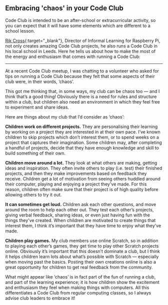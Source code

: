 
## Embracing 'chaos' in your Code Club

Code Club is intended to be an after-school or extracurricular activity, so you can expect that it will have some elements which are different to a school lesson.

[Rik Cross](https://www.futurelearn.com/profiles/4572112){:target="_blank"}, Director of Informal Learning for Raspberry Pi, not only creates amazing Code Club projects, he also runs a Code Club in his local school in Leeds. Here he tells us about how to make the most of the energy and enthusiasm that comes with running a Code Club:

* * *

At a recent Code Club meetup, I was chatting to a volunteer who asked for tips on running a Code Club because they felt that some aspects of their club were, in their words, ‘chaos’.

This got me thinking that, in some ways, my club can be chaos too — and I think that’s a good thing! Obviously there is a need for rules and structure within a club, but children also need an environment in which they feel free to experiment and share ideas.

Here are things about my club that I’d consider as ‘chaos’:

**Children work on different projects.** They are personalising their learning by working on a project they are interested in at their own pace. I’ve known children to skip projects which don’t interest them, or to spend weeks on a project that captures their imagination. Some children may, after completing a handful of projects, decide that they have enough knowledge and skill to build something of their own.

**Children move around a lot.** They look at what others are making, getting ideas and inspiration. They often invite others to play (i.e. test) their finished projects, and then they make improvements based on feedback they receive. Children get a lot of motivation from seeing others huddled around their computer, playing and enjoying a project they've made. For this reason, children often make sure that their project is of high quality before allowing others to try it out.

**It can sometimes get loud.** Children ask each other questions, and move around the room to help each other out. They test each other’s projects, giving verbal feedback, sharing ideas, or even just having fun with the things they’ve created. When children are motivated to create things that interest them, I think it’s important that they have time to enjoy what they’ve made.

**Children play games.** My club members use online Scratch, so in addition to playing each other’s games, they get time to play other Scratch projects online. Obviously it’s important that this doesn’t dominate a club, but I think it helps children learn lots about what’s possible with Scratch — especially when moving past the basics. Posting their own creations online is also a great opportunity for children to get real feedback from the community.

What might appear like ‘chaos’ is in fact part of the fun of running a club, and part of the learning experience; it is how children show the excitement and enthusiasm they feel when making things with computers. All this differentiates a Code Club from regular computing classes, so I always advise club leaders to embrace it!
